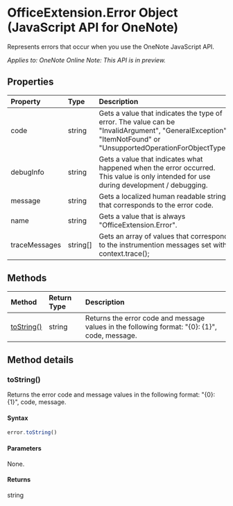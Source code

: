 # OfficeExtension.Error Object (JavaScript API for OneNote)

Represents errors that occur when you use the OneNote JavaScript API.

_Applies to: OneNote Online_
_Note: This API is in preview._

## Properties
| Property	   | Type	|Description
|:---------------|:--------|:----------|
|code|string|Gets a value that indicates the type of error. The value can be "InvalidArgument", "GeneralException", "ItemNotFound" or "UnsupportedOperationForObjectType". |
|debugInfo|string|Gets a value that indicates what happened when the error occurred. This value is only intended for use during development / debugging.  |
|message |string| Gets a localized human readable string that corresponds to the error code.|
|name |string| Gets a value that is always "OfficeExtension.Error". |
|traceMessages |string[]| Gets an array of values that correspond to the instrumention messages set with context.trace(); |

## Methods

| Method		   | Return Type	|Description|
|:---------------|:--------|:----------|
|[toString()](#tostring)|string|Returns the error code and message values in the following format: "{0}: {1}", code, message.|

## Method details

### toString()
Returns the error code and message values in the following format: "{0}: {1}", code, message.

#### Syntax
```js
error.toString()
```

#### Parameters
None.

#### Returns
string
